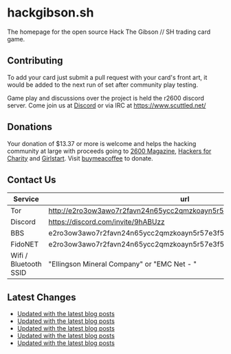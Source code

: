 # hackgibson.sh
The homepage for the open source Hack The Gibson // SH trading card game.


## Contributing

To add your card just submit a pull request with your card's front art, it would be added to the next run of set after community play testing.

Game play and discussions over the project is held the r2600 discord server. Come join us at [Discord](https://discord.com/invite/9hABUzz) or via IRC at https://www.scuttled.net/


## Donations

Your donation of $13.37 or more is welcome and helps the hacking community at large with proceeds going to [2600 Magazine](https://2600.com/), [Hackers for Charity](https://hackersforcharity.org) and [Girlstart](https://girlstart.org).  Visit [buymeacoffee](https://www.buymeacoffee.com/hackgibson.sh) to donate.


## Contact Us

Service | url
-|-
Tor | http://e2ro3ow3awo7r2favn24n65ycc2qmzkoayn5r57e3f56nvjwdcgg32ad.onion
Discord | https://discord.com/invite/9hABUzz
BBS | e2ro3ow3awo7r2favn24n65ycc2qmzkoayn5r57e3f56nvjwdcgg32ad.onion:23
FidoNET | e2ro3ow3awo7r2favn24n65ycc2qmzkoayn5r57e3f56nvjwdcgg32ad.onion:24554
Wifi / Bluetooth SSID | "Ellingson Mineral Company" or "EMC Net - <fidonet address>"

## Latest Changes
<!-- BLOG-POST-LIST:START -->
- [Updated with the latest blog posts](https://github.com/DFW2600/hackgibson.sh/commit/1ce7b81e4c9b5f05e39660907e18a934e4086fda)
- [Updated with the latest blog posts](https://github.com/DFW2600/hackgibson.sh/commit/4f6e7be6bc1ace637e91e9e628289b62dc0d9947)
- [Updated with the latest blog posts](https://github.com/DFW2600/hackgibson.sh/commit/daecb54e456ea959fbd3d6904ef67a0779f9e16a)
- [Updated with the latest blog posts](https://github.com/DFW2600/hackgibson.sh/commit/4f929762976fab67c455a97e1072903c5b9bb97f)
- [Updated with the latest blog posts](https://github.com/DFW2600/hackgibson.sh/commit/89ac0481acd0259ccbbca06d8c059f1df636e6aa)
<!-- BLOG-POST-LIST:END -->
